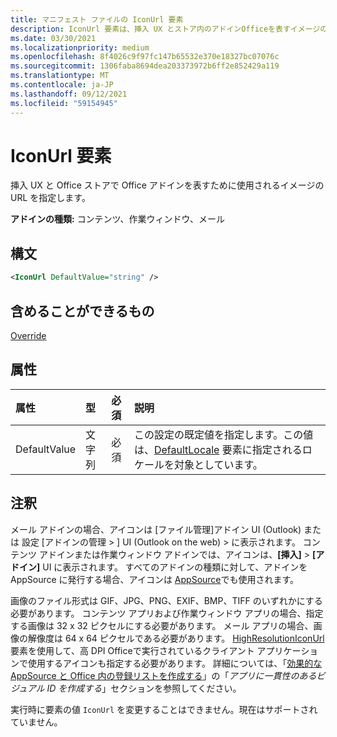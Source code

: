 ```yaml
---
title: マニフェスト ファイルの IconUrl 要素
description: IconUrl 要素は、挿入 UX とストア内のアドインOfficeを表すイメージの URL をOfficeします。
ms.date: 03/30/2021
ms.localizationpriority: medium
ms.openlocfilehash: 8f4026c9f97fc147b65532e370e18327bc07076c
ms.sourcegitcommit: 1306faba8694dea203373972b6ff2e852429a119
ms.translationtype: MT
ms.contentlocale: ja-JP
ms.lasthandoff: 09/12/2021
ms.locfileid: "59154945"
---
```

# <a name="iconurl-element"></a>IconUrl 要素

挿入 UX と Office ストアで Office アドインを表すために使用されるイメージの URL を指定します。

**アドインの種類:** コンテンツ、作業ウィンドウ、メール

## <a name="syntax"></a>構文

```XML
<IconUrl DefaultValue="string" />
```

## <a name="can-contain"></a>含めることができるもの

[Override](override.md)

## <a name="attributes"></a>属性

|属性|型|必須|説明|
|:-----|:-----|:-----|:-----|
|DefaultValue|文字列|必須|この設定の既定値を指定します。この値は、[DefaultLocale](defaultlocale.md) 要素に指定されるロケールを対象としています。|

## <a name="remarks"></a>注釈

メール アドインの場合、アイコンは [ファイル管理]アドイン UI (Outlook) または 設定 [アドインの管理  >  ] UI (Outlook on the web)  >  に表示されます。 コンテンツ アドインまたは作業ウィンドウ アドインでは、アイコンは、**[挿入]** > **[アドイン]** UI に表示されます。 すべてのアドインの種類に対して、アドインを AppSource に発行する場合、アイコンは [AppSource](https://appsource.microsoft.com)でも使用されます。

画像のファイル形式は GIF、JPG、PNG、EXIF、BMP、TIFF のいずれかにする必要があります。 コンテンツ アプリおよび作業ウィンドウ アプリの場合、指定する画像は 32 x 32 ピクセルにする必要があります。 メール アプリの場合、画像の解像度は 64 x 64 ピクセルである必要があります。 [HighResolutionIconUrl](highresolutioniconurl.md)要素を使用して、高 DPI Officeで実行されているクライアント アプリケーションで使用するアイコンも指定する必要があります。 詳細については、「[効果的な AppSource と Office 内の登録リストを作成する](/office/dev/store/create-effective-office-store-listings#create-a-consistent-visual-identity)」の「_アプリに一貫性のあるビジュアル ID を作成する_」セクションを参照してください。

実行時に要素の値 `IconUrl` を変更することはできません。現在はサポートされていません。
